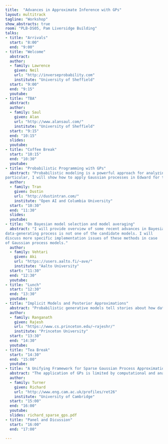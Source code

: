 ```yaml
---
title:  "Advances in Approximate Inference with GPs"
layout: multitrack
tagline: "Workshop"
show_abstracts: true
room: "PLB-DS05, Pam Liversidge Building"
talks:
- title: "Arrivals"
  start: "8:00"
  end: "9:00"
- title: "Welcome"    
  abstract:
  author:
  - family: Lawrence
    given: Neil 
    url: "http://inverseprobability.com"
    institute: "University of Sheffield"   
  start: "9:00"
  end: "9:15"
  youtube:
- title: "TBA"
  abstract:
  author:
  - family: Saul
    given: Alan 
    url: "http://www.alansaul.com/"
    institute: "University of Sheffield"
  start: "9:15"
  end: "10:15"
  slides:  
  youtube:
- title: "Coffee Break"
  start: "10:15"
  end: "10:30"
  youtube: 
- title: "Probabilistic Programming with GPs"  
  abstract: "Probabilistic modeling is a powerful approach for analyzing empirical information. In   this talk, I will provide an overview of Edward, a software library for probabilistic modeling. Formally, Edward is a probabilistic programming system built on computational graphs, supporting compositions of both models and inference for flexible experimentation. Edward is also integrated into TensorFlow, enabling large-scale experiments on multi-GPU, multi-machine environments. In
particular, I will show how to apply Gaussian processes in Edward for two purposes: to build deep probabilistic models for representation learning and to build flexible variational approximations for accurate Bayesian inference."
  author: 
  - family: Tran
    given: Dustin
    url: "http://dustintran.com/"
    institute: "Open AI and Columbia University"   
  start: "10:30"
  end: "11:30"
  slides:  
  youtube:
- title: "On Bayesian model selection and model averaging"
  abstract: "I will provide overview of some recent advances in Bayesian model selection and model averaging in the M-open setting in which the true
data-generating process is not one of the candidate models. I will
discuss more specific implementation issues of these methods in case
of Gaussian process models."
  author:
  - family: Vehtari 
    given: Aki 
    url: "https://users.aalto.fi/~ave/"
    institute: "Aalto University"  
  start: "11:30"
  end: "12:30"
  youtube: 
- title: "Lunch"
  start: "12:30"
  end: "13:30"
  youtube:
- title: "Implicit Models and Posterior Approximations"
  abstract: "Probabilistic generative models tell stories about how data were generated. These stories uncover hidden patterns (latent states) and form the basis for predictions. Traditionally, probabilistic generative models provide a score for generated samples via a tractable likelihood function. The requirement of the score limits the flexibility of these models. For example, in many physical models we can generate samples, but not compute their likelihood --- such models defined only by their sampling process are called implicit models. In the first part of the talk I will present a family of hierarchical Bayesian implicit models. The main computational task in working with probabilistic generative models is computing the distribution of the latent states given data: posterior inference. Posterior inference cast as optimization over an approximating family is variational inference. The accuracy of variational inference hinges on the expressivity of the approximating family. In the second part of this talk, I will explore the role of implicit distributions in forming variational approximations."
  author:
  - family: Ranganath 
    given: Rajesh
    url: "https://www.cs.princeton.edu/~rajeshr/"
    institute: "Princeton University"    
  start: "13:30"
  end: "14:30"
  youtube:
- title: "Tea Break"
  start: "14:30"
  end: "15:00"
  youtube: 
- title: "A Unifying Framework for Sparse Gaussian Process Approximation using Power Expectation Propagation"
  abstract: "The application of GPs is limited by computational and analytical intractabilities that arise when data are sufficiently numerous or when employing non-Gaussian models. A wealth of GP approximation schemes have been developed over the last 15 years to address these key limitations. Many of these schemes employ a small set of pseudo data points to summarise the actual data. We have developed a new pseudo-point approximation framework using Power Expectation Propagation (Power EP) that unifies a large number of these pseudo-point approximations. The new framework is built on standard methods for approximate inference (variational free-energy, EP and power EP methods) rather than employing approximations to the probabilistic generative model itself. In this way all of approximation is performed at `inference time' rather than at `modelling time' resolving awkward philosophical and empirical questions that trouble previous approaches. Crucially, we demonstrate that the new framework includes new pseudo-point approximation methods that outperform current approaches on regression, classification and state space modelling tasks in batch and online settings."
  author:
  - family: Turner 
    given: Richard
    url: "http://www.eng.cam.ac.uk/profiles/ret26"
    institute: "University of Cambridge"
  start: "15:00"
  end: "16:00"
  youtube: 
  slides: richard_sparse_gps.pdf
- title: "Panel and Dicussion"
  start: "16:00"
  end: "17:00"
  
---
```

